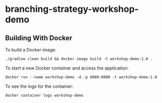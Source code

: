 # branching-strategy-workshop-demo

## Building With Docker

To build a Docker image:

`./gradlew clean build && docker image build -t workshop-demo:1.0 .`

To start a new Docker container and access the application:

`docker run --name workshop-demo -d -p 8080:8080 -t workshop-demo:1.0`

To see the logs for the container:

`docker container logs workshop-demo`